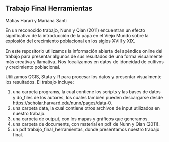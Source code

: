 ## Trabajo Final Herramientas

Matías Harari y Mariana Santi


En un reconocido trabajo, Nunn y Qian (2011) encuentran un efecto significativo de la introducción de la papa en el Viejo Mundo sobre la explosión del crecimiento poblacional en los siglos XVIII y XIX.

En este repositorio utilizamos la información abierta del apéndice online del trabajo para presentar algunos de sus resultados de una forma visualmente más creativa y llamativa. Nos focalizamos en datos de idoneidad de cultivos y crecimiento poblacional.

Utilizamos QGIS, Stata y R para procesar los datos y presentar visualmente los resultados. El trabajo incluye:
1) una carpeta programs, la cual contiene los scripts y las bases de datos y do_files de los autores, los cuales también pueden descargarse desde https://scholar.harvard.edu/nunn/pages/data-0.
2) una carpeta data, la cual contiene otros archivos de input utilizados en nuestro trabajo.
3) una carpeta de output, con los mapas y gráficos que generamos.
4) una carpeta de documents, con material en pdf de Nunn y Qian (2011).
5) un pdf trabajo_final_herramientas, donde presentamos nuestro trabajo final.


 
